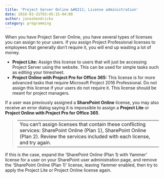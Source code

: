 ```yaml
---
title: 'Project Server Online &#8211; License administration'
date: 2016-03-31T03:45:15-04:00
author: jonashendrickx
category: programming
---
```

When you have Project Server Online, you have several types of licenses you can assign to your users. If you assign Project Professional licenses to employees that generally don&#8217;t require it, you will end up wasting a lot of money.

  * **Project Lite:** Assign this license to users that will just be accessing Project Server using the website. This can be used for simple tasks such as editing your timesheet.
  * **Project Online with Project Pro for Office 365:** This license is for more advanced tasks that require Microsoft Project 2016 Professional. Do not assign this license if your users do not require it. This license should be meant for project managers.&nbsp;

If a user was previously assigned a **SharePoint Online** license, you may also receive an error dialog saying it is impossible to assign a **Project Lite** or **Project Online with Project Pro for Office 365**.

> <table>
>   <tr>
>     <td class="msgboxTd" valign="top">
>       <span class="dspBlock breakWord Error">You can&#8217;t assign licenses that contain these conflicting services: SharePoint Online (Plan 1), SharePoint Online (Plan 2). Review the services included with each license, and try again.</span>
>     </td>
>   </tr>
> </table>

If this is the case, expand the &#8216;SharePoint Online &lrm;(Plan 1)&lrm; with Yammer&#8217; license for a user on your SharePoint user administration page, and remove the &#8216;SharePoint Online (Plan 1)&#8217; license, leaving Yammer enabled, then try to apply the Project Lite or Project Online license again.